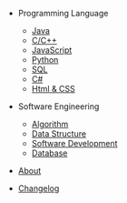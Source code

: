 - Programming Language

  - [Java](java.md)
  - [C/C++](c/cpp.md)
  - [JavaScript](javascript.md)
  - [Python](python.md)
  - [SQL](sql.md)
  - [C#](csharp.md)
  - [Html & CSS](html&css.md)
  

- Software Engineering

  - [Algorithm](algorithm.md)
  - [Data Structure](data-structure.md)
  - [Software Development](software-development.md)
  - [Database](database.md)



- [About](about.md)
- [Changelog](changelog.md)

